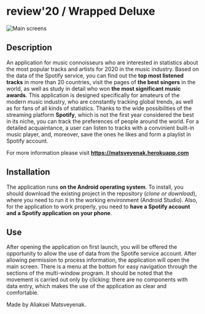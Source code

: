 # review'20 / Wrapped Deluxe

![Main screens](/img/charts.svg)

## **Description**
An application for music connoisseurs who are interested in statistics about the most popular tracks and artists for 2020 in the music industry. Based on the data of the Spotify service, you can find out the **top most listened tracks** in more than 20 countries, visit the pages of **the best singers** in the world, as well as study in detail who won **the most significant music awards**. This application is designed specifically for amateurs of the modern music industry, who are constantly tracking global trends, as well as for fans of all kinds of statistics. Thanks to the wide possibilities of the streaming platform **Spotify**, which is not the first year considered the best in its niche, you can track the preferences of people around the world. For a detailed acquaintance, a user can listen to tracks with a convinient built-in music player, and, moreover, save the ones he likes and form a playlist in Spotify account.

For more information please visit **https://matsveyenak.herokuapp.com**

## **Installation**

The application runs **on the Android operating system**.
To install, you should download the existing project in the repository (*clone or download*), where you need to run it in the working environment (Android Studio). Also, for the application to work properly, you need to **have a Spotify account and a Spotify application on your phone**.

## **Use**

After opening the application on first launch, you will be offered the opportunity to allow the use of data from the Spotife service account. After allowing permission to process information, the application will open the main screen. There is a menu at the bottom for easy navigation through the sections of the multi-window program. It should be noted that the movement is carried out only by clicking: there are no components with data entry, which makes the use of the application as clear and comfortable.

Made by Aliaksei Matsveyenak.

